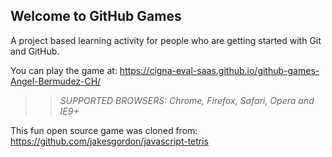 ## Welcome to GitHub Games

A project based learning activity for people who are getting started with Git and GitHub.

You can play the game at: https://cigna-eval-saas.github.io/github-games-Angel-Bermudez-CH/

>> _*SUPPORTED BROWSERS*: Chrome, Firefox, Safari, Opera and IE9+_

This fun open source game was cloned from: https://github.com/jakesgordon/javascript-tetris
